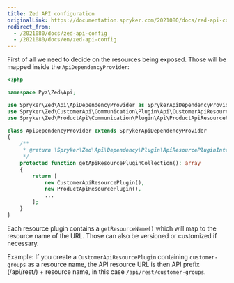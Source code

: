 ```yaml
---
title: Zed API configuration
originalLink: https://documentation.spryker.com/2021080/docs/zed-api-config
redirect_from:
  - /2021080/docs/zed-api-config
  - /2021080/docs/en/zed-api-config
---
```


First of all we need to decide on the resources being exposed. Those will be mapped inside the `ApiDependencyProvider`:

```php
<?php

namespace Pyz\Zed\Api;

use Spryker\Zed\Api\ApiDependencyProvider as SprykerApiDependencyProvider;
use Spryker\Zed\CustomerApi\Communication\Plugin\Api\CustomerApiResourcePlugin;
use Spryker\Zed\ProductApi\Communication\Plugin\Api\ProductApiResourcePlugin;

class ApiDependencyProvider extends SprykerApiDependencyProvider
{
    /**
     * @return \Spryker\Zed\Api\Dependency\Plugin\ApiResourcePluginInterface[]
     */
    protected function getApiResourcePluginCollection(): array
    {
        return [
            new CustomerApiResourcePlugin(),
            new ProductApiResourcePlugin(),
            ...
        ];
    }
}
```

Each resource plugin contains a `getResourceName()` which will map to the resource name of the URL. Those can also be versioned or customized if necessary.

Example: If you create a `CustomerApiResourcePlugin` containing `customer-groups` as a resource name, the API resource URL is then API prefix (/api/rest/) + resource name, in this case `/api/rest/customer-groups`.

